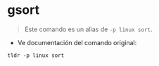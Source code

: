 # gsort

> Este comando es un alias de `-p linux sort`.

- Ve documentación del comando original:

`tldr -p linux sort`
